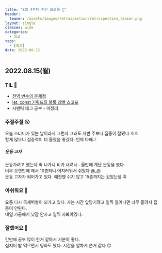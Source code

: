 ```yaml
---
title: "8월 4주차 주간 회고록 🙂"
header:
  teaser: /assets/images/retrospection/retrospection_teaser.png
layout: single
classes: wide
categories:
  - 회고
tags:
  - [회고]
date: 2022-08-22
---
```


## 2022.08.15(월)

### TIL 🧐

- [전역 변수의 문제점](https://donyy.notion.site/cc50a7e9ca1a44b39df9edb40d3f54ec)
- [let, const 키워드와 블록 레벨 스코프](https://donyy.notion.site/let-const-ffbebe53429d4841a8c2a5b16b678aa2)
- 시맨틱 태그 공부 - 미정리

### 주절주절 😗

오늘 스터디가 있는 날이라서 그런지 그래도 저번 주보다 집중이 잘됐다 호호  
할게 많으니 집중력이 더 올랐음 좋겠다. 언제 다해..!

##### 운동 고자

운동가려고 했는데 딱 나가니 비가 내려서.. 올만에 계단 운동을 했다.  
너무 오랜만에 해서 10층되니 어지러워서 쉬었다 @\_@  
운동 고자가 되어가고 있다. 예전엔 쉬지 않고 15층까지는 갔었는뎀 흑

### 아쉬워요 🙁

요즘 다시 극새벽형이 되가고 있다. 자는 시간 앞당기려고 일찍 일어나면 너무 졸려서 집중이 안된다.  
내일 카공해서 낮잠 안자고 일찍 자봐야겠다.

### 잘했어요 🙂

간만에 공부 많이 한거 같아서 기분이 좋다.  
심지어 밥 먹으면서 영화도 봤다. 시간을 알차게 쓴거 같다 😙

